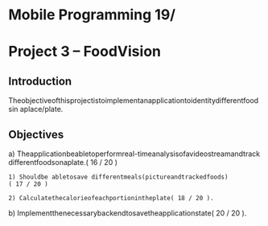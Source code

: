 # Mobile Programming 19/

# Project 3 – FoodVision

## Introduction

Theobjectiveofthisprojectistoimplementanapplicationtoidentitydifferentfoodsin
aplace/plate.

## Objectives

a) Theapplicationbeabletoperformreal-timeanalysisofavideostreamandtrack
differentfoodsonaplate.( 16 / 20 )

```
1) Shouldbe abletosave differentmeals(pictureandtrackedfoods)
( 17 / 20 )
```
```
2) Calculatethecalorieofeachportionintheplate( 18 / 20 ).
```
b) Implementthenecessarybackendtosavetheapplicationstate( 20 / 20 ).


